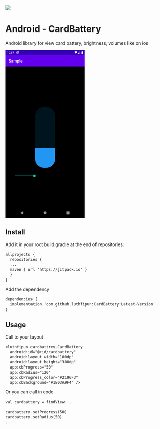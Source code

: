 [![](https://jitpack.io/v/luthfipun/CardBattery.svg)](https://jitpack.io/#luthfipun/CardBattery)

# Android - CardBattery

Android library for view card battery, brightness, volumes like on ios

<img src="https://github.com/luthfipun/CardBattery/blob/master/ss/ss.png" width="250" />

## Install

Add it in your root build.gradle at the end of repositories:

```
allprojects {
  repositories {
  ...
  maven { url 'https://jitpack.io' }
  }
}
```


Add the dependency
```
dependencies {
  implementation 'com.github.luthfipun:CardBattery:Latest-Version'
}
```



## Usage

Call to your layout

```
<luthfipun.cardbattrey.CardBattery
  android:id="@+id/cardbattery"
  android:layout_width="100dp"
  android:layout_height="300dp"
  app:cbProgress="50"
  app:cbRadius="120"
  app:cbProgress_color="#2196F3"
  app:cbBackground="#1E03A9F4" />
```

Or you can call in code

```
val cardbattery = findView...

cardbattery.setProgress(50)
cardbattery.setRadius(50)
...


```
